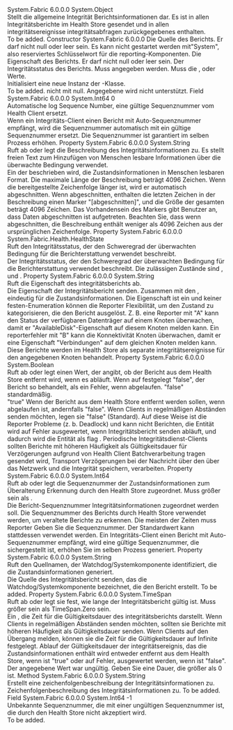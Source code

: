 <Type Name="HealthInformation" FullName="System.Fabric.Health.HealthInformation">
  <TypeSignature Language="C#" Value="public sealed class HealthInformation" />
  <TypeSignature Language="ILAsm" Value=".class public auto ansi sealed beforefieldinit HealthInformation extends System.Object" />
  <TypeSignature Language="DocId" Value="T:System.Fabric.Health.HealthInformation" />
  <TypeSignature Language="VB.NET" Value="Public NotInheritable Class HealthInformation" />
  <TypeSignature Language="F#" Value="type HealthInformation = class" />
  <AssemblyInfo>
    <AssemblyName>System.Fabric</AssemblyName>
    <AssemblyVersion>6.0.0.0</AssemblyVersion>
  </AssemblyInfo>
  <Base>
    <BaseTypeName>System.Object</BaseTypeName>
  </Base>
  <Interfaces />
  <Docs>
    <summary>
      <para>Stellt die allgemeine Integrität Berichtsinformationen dar.
            Es ist in allen Integritätsberichte im Health Store gesendet und in allen integritätsereignisse integritätsabfragen zurückgegebenes enthalten.</para>
    </summary>
    <remarks>To be added.</remarks>
  </Docs>
  <Members>
    <Member MemberName=".ctor">
      <MemberSignature Language="C#" Value="public HealthInformation (string sourceId, string property, System.Fabric.Health.HealthState healthState);" />
      <MemberSignature Language="ILAsm" Value=".method public hidebysig specialname rtspecialname instance void .ctor(string sourceId, string property, valuetype System.Fabric.Health.HealthState healthState) cil managed" />
      <MemberSignature Language="DocId" Value="M:System.Fabric.Health.HealthInformation.#ctor(System.String,System.String,System.Fabric.Health.HealthState)" />
      <MemberSignature Language="F#" Value="new System.Fabric.Health.HealthInformation : string * string * System.Fabric.Health.HealthState -&gt; System.Fabric.Health.HealthInformation" Usage="new System.Fabric.Health.HealthInformation (sourceId, property, healthState)" />
      <MemberType>Constructor</MemberType>
      <AssemblyInfo>
        <AssemblyName>System.Fabric</AssemblyName>
        <AssemblyVersion>6.0.0.0</AssemblyVersion>
      </AssemblyInfo>
      <Parameters>
        <Parameter Name="sourceId" Type="System.String" />
        <Parameter Name="property" Type="System.String" />
        <Parameter Name="healthState" Type="System.Fabric.Health.HealthState" />
      </Parameters>
      <Docs>
        <param name="sourceId">
          <para>Die Quelle des Berichts. Er darf nicht <languageKeyword>null</languageKeyword> oder leer sein.
            Es kann nicht gestartet werden mit"System", also reserviertes Schlüsselwort für die reporting-Komponenten.</para>
        </param>
        <param name="property">
          <para>Die Eigenschaft des Berichts. Er darf nicht <languageKeyword>null</languageKeyword> oder leer sein.</para>
        </param>
        <param name="healthState">
          <para>Der Integritätsstatus des Berichts. Muss angegeben werden.
            Muss die <see cref="F:System.Fabric.Health.HealthState.Error" />, <see cref="F:System.Fabric.Health.HealthState.Warning" /> oder <see cref="F:System.Fabric.Health.HealthState.Ok" /> Werte.</para>
        </param>
        <summary>
          <para>Initialisiert eine neue Instanz der <see cref="T:System.Fabric.Health.HealthInformation" />-Klasse.</para>
        </summary>
        <remarks>To be added.</remarks>
        <exception cref="T:System.ArgumentNullException">
          <para>
            <paramref name="property" />nicht mit <languageKeyword>null</languageKeyword>.</para>
        </exception>
        <exception cref="T:System.ArgumentException">
          <para>Angegebene <paramref name="healthState" /> wird nicht unterstützt.</para>
        </exception>
      </Docs>
    </Member>
    <Member MemberName="AutoSequenceNumber">
      <MemberSignature Language="C#" Value="public const long AutoSequenceNumber = 0;" />
      <MemberSignature Language="ILAsm" Value=".field public static literal int64 AutoSequenceNumber = (0)" />
      <MemberSignature Language="DocId" Value="F:System.Fabric.Health.HealthInformation.AutoSequenceNumber" />
      <MemberSignature Language="VB.NET" Value="Public Const AutoSequenceNumber As Long  = 0" />
      <MemberSignature Language="F#" Value="val mutable AutoSequenceNumber : int64" Usage="System.Fabric.Health.HealthInformation.AutoSequenceNumber" />
      <MemberType>Field</MemberType>
      <AssemblyInfo>
        <AssemblyName>System.Fabric</AssemblyName>
        <AssemblyVersion>6.0.0.0</AssemblyVersion>
      </AssemblyInfo>
      <ReturnValue>
        <ReturnType>System.Int64</ReturnType>
      </ReturnValue>
      <MemberValue>0</MemberValue>
      <Docs>
        <summary>
            Automatische log Sequence Number, eine gültige Sequenznummer vom Health Client ersetzt.
            </summary>
        <remarks>Wenn ein Integritäts-Client einen Bericht mit Auto-Sequenznummer empfängt, wird die Sequenznummer automatisch mit ein gültige Sequenznummer ersetzt.
            Die Sequenznummer ist garantiert im selben Prozess erhöhen.</remarks>
      </Docs>
    </Member>
    <Member MemberName="Description">
      <MemberSignature Language="C#" Value="public string Description { get; set; }" />
      <MemberSignature Language="ILAsm" Value=".property instance string Description" />
      <MemberSignature Language="DocId" Value="P:System.Fabric.Health.HealthInformation.Description" />
      <MemberSignature Language="VB.NET" Value="Public Property Description As String" />
      <MemberSignature Language="F#" Value="member this.Description : string with get, set" Usage="System.Fabric.Health.HealthInformation.Description" />
      <MemberType>Property</MemberType>
      <AssemblyInfo>
        <AssemblyName>System.Fabric</AssemblyName>
        <AssemblyVersion>6.0.0.0</AssemblyVersion>
      </AssemblyInfo>
      <ReturnValue>
        <ReturnType>System.String</ReturnType>
      </ReturnValue>
      <Docs>
        <summary>
          <para>Ruft ab oder legt die Beschreibung des Integritätsinformationen zu. Es stellt freien Text zum Hinzufügen von Menschen lesbare Informationen über die überwachte Bedingung verwendet.</para>
        </summary>
        <value>
          <para>Ein <see cref="T:System.String" /> der beschrieben wird, die Zustandsinformationen in Menschen lesbaren Format.</para>
        </value>
        <remarks>
          <para>Die maximale Länge der Beschreibung beträgt 4096 Zeichen.
            Wenn die bereitgestellte Zeichenfolge länger ist, wird er automatisch abgeschnitten.
            Wenn abgeschnitten, enthalten die letzten Zeichen in der Beschreibung einen Marker "[abgeschnitten]", und die Größe der gesamten beträgt 4096 Zeichen.
            Das Vorhandensein des Markers gibt Benutzer an, dass Daten abgeschnitten ist aufgetreten.
            Beachten Sie, dass wenn abgeschnitten, die Beschreibung enthält weniger als 4096 Zeichen aus der ursprünglichen Zeichenfolge.
            </para>
        </remarks>
      </Docs>
    </Member>
    <Member MemberName="HealthState">
      <MemberSignature Language="C#" Value="public System.Fabric.Health.HealthState HealthState { get; }" />
      <MemberSignature Language="ILAsm" Value=".property instance valuetype System.Fabric.Health.HealthState HealthState" />
      <MemberSignature Language="DocId" Value="P:System.Fabric.Health.HealthInformation.HealthState" />
      <MemberSignature Language="VB.NET" Value="Public ReadOnly Property HealthState As HealthState" />
      <MemberSignature Language="F#" Value="member this.HealthState : System.Fabric.Health.HealthState" Usage="System.Fabric.Health.HealthInformation.HealthState" />
      <MemberType>Property</MemberType>
      <AssemblyInfo>
        <AssemblyName>System.Fabric</AssemblyName>
        <AssemblyVersion>6.0.0.0</AssemblyVersion>
      </AssemblyInfo>
      <ReturnValue>
        <ReturnType>System.Fabric.Health.HealthState</ReturnType>
      </ReturnValue>
      <Docs>
        <summary>
          <para>Ruft den Integritätsstatus, der den Schweregrad der überwachten Bedingung für die Berichterstattung verwendet beschreibt.</para>
        </summary>
        <value>
          <para>Der Integritätsstatus, der den Schweregrad der überwachten Bedingung für die Berichterstattung verwendet beschreibt.</para>
        </value>
        <remarks>
          <para>
            Die zulässigen Zustände sind <see cref="F:System.Fabric.Health.HealthState.Ok" />, <see cref="F:System.Fabric.Health.HealthState.Warning" /> und <see cref="F:System.Fabric.Health.HealthState.Error" />.
            </para>
        </remarks>
      </Docs>
    </Member>
    <Member MemberName="Property">
      <MemberSignature Language="C#" Value="public string Property { get; }" />
      <MemberSignature Language="ILAsm" Value=".property instance string Property" />
      <MemberSignature Language="DocId" Value="P:System.Fabric.Health.HealthInformation.Property" />
      <MemberSignature Language="VB.NET" Value="Public ReadOnly Property Property As String" />
      <MemberSignature Language="F#" Value="member this.Property : string" Usage="System.Fabric.Health.HealthInformation.Property" />
      <MemberType>Property</MemberType>
      <AssemblyInfo>
        <AssemblyName>System.Fabric</AssemblyName>
        <AssemblyVersion>6.0.0.0</AssemblyVersion>
      </AssemblyInfo>
      <ReturnValue>
        <ReturnType>System.String</ReturnType>
      </ReturnValue>
      <Docs>
        <summary>
          <para>Ruft die Eigenschaft des integritätsberichts ab.</para>
        </summary>
        <value>
          <para>Die Eigenschaft der Integritätsbericht senden. Zusammen mit den <see cref="P:System.Fabric.Health.HealthInformation.SourceId" />, eindeutig für die Zustandsinformationen.</para>
        </value>
        <remarks>
          <para>
            Die Eigenschaft ist ein <see cref="T:System.String" /> und keiner festen-Enumeration können die Reporter Flexibilität, um den Zustand zu kategorisieren, die den Bericht ausgelöst.
            Z. B. eine Reporter mit <see cref="P:System.Fabric.Health.HealthInformation.SourceId" /> "A" kann den Status der verfügbaren Datenträger auf einem Knoten überwachen, damit er "AvailableDisk"-Eigenschaft auf diesem Knoten melden kann.
            Ein reporterfehler mit <see cref="P:System.Fabric.Health.HealthInformation.SourceId" /> "B" kann die Konnektivität Knoten überwachen, damit er eine Eigenschaft "Verbindungen" auf dem gleichen Knoten melden kann.
            Diese Berichte werden im Health Store als separate integritätsereignisse für den angegebenen Knoten behandelt.
            </para>
        </remarks>
      </Docs>
    </Member>
    <Member MemberName="RemoveWhenExpired">
      <MemberSignature Language="C#" Value="public bool RemoveWhenExpired { get; set; }" />
      <MemberSignature Language="ILAsm" Value=".property instance bool RemoveWhenExpired" />
      <MemberSignature Language="DocId" Value="P:System.Fabric.Health.HealthInformation.RemoveWhenExpired" />
      <MemberSignature Language="VB.NET" Value="Public Property RemoveWhenExpired As Boolean" />
      <MemberSignature Language="F#" Value="member this.RemoveWhenExpired : bool with get, set" Usage="System.Fabric.Health.HealthInformation.RemoveWhenExpired" />
      <MemberType>Property</MemberType>
      <AssemblyInfo>
        <AssemblyName>System.Fabric</AssemblyName>
        <AssemblyVersion>6.0.0.0</AssemblyVersion>
      </AssemblyInfo>
      <ReturnValue>
        <ReturnType>System.Boolean</ReturnType>
      </ReturnValue>
      <Docs>
        <summary>
          <para>Ruft ab oder legt einen Wert, der angibt, ob der Bericht aus dem Health Store entfernt wird, wenn es abläuft. Wenn auf festgelegt <languageKeyword>"false"</languageKeyword>, der Bericht so behandelt, als ein Fehler, wenn abgelaufen. <languageKeyword>"false"</languageKeyword> standardmäßig.</para>
        </summary>
        <value>
          <para>
            <languageKeyword>"true"</languageKeyword> Wenn der Bericht aus dem Health Store entfernt werden sollen, wenn abgelaufen ist, andernfalls <languageKeyword>"false"</languageKeyword>.</para>
        </value>
        <remarks>
          <para>Wenn Clients in regelmäßigen Abständen senden möchten, legen sie <see cref="P:System.Fabric.Health.HealthInformation.RemoveWhenExpired" /> <languageKeyword>"false"</languageKeyword> (Standard).
            Auf diese Weise ist die Reporter Probleme (z. b. Deadlock) und kann nicht Berichten, die Entität wird auf Fehler ausgewertet, wenn Integritätsbericht senden abläuft, und dadurch wird die Entität als flag <see cref="F:System.Fabric.Health.HealthState.Error" />.
            Periodische Integritätsdienst-Clients sollten Berichte mit höheren Häufigkeit als Gültigkeitsdauer für Verzögerungen aufgrund von Health Client Batchverarbeitung tragen gesendet wird, Transport Verzögerungen bei der Nachricht über den über das Netzwerk und die Integrität speichern, verarbeiten.</para>
        </remarks>
      </Docs>
    </Member>
    <Member MemberName="SequenceNumber">
      <MemberSignature Language="C#" Value="public long SequenceNumber { get; set; }" />
      <MemberSignature Language="ILAsm" Value=".property instance int64 SequenceNumber" />
      <MemberSignature Language="DocId" Value="P:System.Fabric.Health.HealthInformation.SequenceNumber" />
      <MemberSignature Language="VB.NET" Value="Public Property SequenceNumber As Long" />
      <MemberSignature Language="F#" Value="member this.SequenceNumber : int64 with get, set" Usage="System.Fabric.Health.HealthInformation.SequenceNumber" />
      <MemberType>Property</MemberType>
      <AssemblyInfo>
        <AssemblyName>System.Fabric</AssemblyName>
        <AssemblyVersion>6.0.0.0</AssemblyVersion>
      </AssemblyInfo>
      <ReturnValue>
        <ReturnType>System.Int64</ReturnType>
      </ReturnValue>
      <Docs>
        <summary>
          <para>Ruft ab oder legt die Sequenznummer der Zustandsinformationen zum Überalterung Erkennung durch den Health Store zugeordnet.
            Muss größer sein als <see cref="F:System.Fabric.Health.HealthInformation.UnknownSequenceNumber" />.</para>
        </summary>
        <value>
          <para>Die Bericht-Sequenznummer Integritätsinformationen zugeordnet werden soll.</para>
        </value>
        <remarks>
          <para>Die Sequenznummer des Berichts durch Health Store verwendet werden, um veraltete Berichte zu erkennen.
            </para>
          <para>Die meisten der Zeiten muss Reporter Geben Sie die Sequenznummer. Der Standardwert <see cref="F:System.Fabric.Health.HealthInformation.AutoSequenceNumber" /> kann stattdessen verwendet werden. Ein Integritäts-Client einen Bericht mit Auto-Sequenznummer empfängt, wird eine gültige Sequenznummer, die sichergestellt ist, erhöhen Sie im selben Prozess generiert.</para>
        </remarks>
      </Docs>
    </Member>
    <Member MemberName="SourceId">
      <MemberSignature Language="C#" Value="public string SourceId { get; }" />
      <MemberSignature Language="ILAsm" Value=".property instance string SourceId" />
      <MemberSignature Language="DocId" Value="P:System.Fabric.Health.HealthInformation.SourceId" />
      <MemberSignature Language="VB.NET" Value="Public ReadOnly Property SourceId As String" />
      <MemberSignature Language="F#" Value="member this.SourceId : string" Usage="System.Fabric.Health.HealthInformation.SourceId" />
      <MemberType>Property</MemberType>
      <AssemblyInfo>
        <AssemblyName>System.Fabric</AssemblyName>
        <AssemblyVersion>6.0.0.0</AssemblyVersion>
      </AssemblyInfo>
      <ReturnValue>
        <ReturnType>System.String</ReturnType>
      </ReturnValue>
      <Docs>
        <summary>
          <para>Ruft den Quellnamen, der Watchdog/Systemkomponente identifiziert, die die Zustandsinformationen generiert.</para>
        </summary>
        <value>
          <para>Die Quelle des Integritätsbericht senden, das die Watchdog/Systemkomponente bezeichnet, die den Bericht erstellt.</para>
        </value>
        <remarks>To be added.</remarks>
      </Docs>
    </Member>
    <Member MemberName="TimeToLive">
      <MemberSignature Language="C#" Value="public TimeSpan TimeToLive { get; set; }" />
      <MemberSignature Language="ILAsm" Value=".property instance valuetype System.TimeSpan TimeToLive" />
      <MemberSignature Language="DocId" Value="P:System.Fabric.Health.HealthInformation.TimeToLive" />
      <MemberSignature Language="VB.NET" Value="Public Property TimeToLive As TimeSpan" />
      <MemberSignature Language="F#" Value="member this.TimeToLive : TimeSpan with get, set" Usage="System.Fabric.Health.HealthInformation.TimeToLive" />
      <MemberType>Property</MemberType>
      <AssemblyInfo>
        <AssemblyName>System.Fabric</AssemblyName>
        <AssemblyVersion>6.0.0.0</AssemblyVersion>
      </AssemblyInfo>
      <ReturnValue>
        <ReturnType>System.TimeSpan</ReturnType>
      </ReturnValue>
      <Docs>
        <summary>
          <para>Ruft ab oder legt sie fest, wie lange der Integritätsbericht gültig ist. Muss größer sein als TimeSpan.Zero sein.</para>
        </summary>
        <value>
          <para>Ein <see cref="T:System.TimeSpan" /> , die Zeit für die Gültigkeitsdauer des integritätsberichts darstellt.</para>
        </value>
        <remarks>
          <para>Wenn Clients in regelmäßigen Abständen senden möchten, sollten sie Berichte mit höheren Häufigkeit als Gültigkeitsdauer senden.
            Wenn Clients auf den Übergang melden, können sie die Zeit für die Gültigkeitsdauer auf Infinite festgelegt.</para>
          <para>Ablauf der Gültigkeitsdauer der integritätsereignis, das die Zustandsinformationen enthält wird entweder entfernt aus dem Health Store, wenn <see cref="P:System.Fabric.Health.HealthInformation.RemoveWhenExpired" /> ist <languageKeyword>"true"</languageKeyword> oder auf Fehler, ausgewertet werden, wenn <see cref="P:System.Fabric.Health.HealthInformation.RemoveWhenExpired" /> ist <languageKeyword>"false"</languageKeyword>.
            </para>
        </remarks>
        <exception cref="T:System.ArgumentException">
          <para>Der angegebene Wert war ungültig. Geben Sie eine Dauer, die größer als 0 ist.</para>
        </exception>
      </Docs>
    </Member>
    <Member MemberName="ToString">
      <MemberSignature Language="C#" Value="public override string ToString ();" />
      <MemberSignature Language="ILAsm" Value=".method public hidebysig virtual instance string ToString() cil managed" />
      <MemberSignature Language="DocId" Value="M:System.Fabric.Health.HealthInformation.ToString" />
      <MemberSignature Language="VB.NET" Value="Public Overrides Function ToString () As String" />
      <MemberSignature Language="F#" Value="override this.ToString : unit -&gt; string" Usage="healthInformation.ToString " />
      <MemberType>Method</MemberType>
      <AssemblyInfo>
        <AssemblyName>System.Fabric</AssemblyName>
        <AssemblyVersion>6.0.0.0</AssemblyVersion>
      </AssemblyInfo>
      <ReturnValue>
        <ReturnType>System.String</ReturnType>
      </ReturnValue>
      <Parameters />
      <Docs>
        <summary>
            Erstellt eine zeichenfolgenbeschreibung der Integritätsinformationen zu.
            </summary>
        <returns>Zeichenfolgenbeschreibung des Integritätsinformationen zu.</returns>
        <remarks>To be added.</remarks>
      </Docs>
    </Member>
    <Member MemberName="UnknownSequenceNumber">
      <MemberSignature Language="C#" Value="public const long UnknownSequenceNumber = -1;" />
      <MemberSignature Language="ILAsm" Value=".field public static literal int64 UnknownSequenceNumber = (-1)" />
      <MemberSignature Language="DocId" Value="F:System.Fabric.Health.HealthInformation.UnknownSequenceNumber" />
      <MemberSignature Language="VB.NET" Value="Public Const UnknownSequenceNumber As Long  = -1" />
      <MemberSignature Language="F#" Value="val mutable UnknownSequenceNumber : int64" Usage="System.Fabric.Health.HealthInformation.UnknownSequenceNumber" />
      <MemberType>Field</MemberType>
      <AssemblyInfo>
        <AssemblyName>System.Fabric</AssemblyName>
        <AssemblyVersion>6.0.0.0</AssemblyVersion>
      </AssemblyInfo>
      <ReturnValue>
        <ReturnType>System.Int64</ReturnType>
      </ReturnValue>
      <MemberValue>-1</MemberValue>
      <Docs>
        <summary>
            Unbekannte Sequenznummer, die mit einer ungültigen Sequenznummer ist, die durch den Health Store nicht akzeptiert wird.
            </summary>
        <remarks>To be added.</remarks>
      </Docs>
    </Member>
  </Members>
</Type>